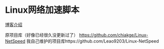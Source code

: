 # Linux网络加速脚本

[博客介绍](https://leao.blog/archives/178/)

原项目库（好像已经很久没更新过了） https://github.com/chiakge/Linux-NetSpeed
我自己维护的项目库https://github.com/Leao9203/Linux-NetSpeed